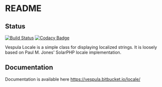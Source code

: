 # README #

## Status

[![Build Status](https://travis-ci.org/jelofson/Vespula.Locale.svg?branch=master)](https://travis-ci.org/jelofson/Vespula.Locale)
[![Codacy Badge](https://api.codacy.com/project/badge/Grade/97c37f176dbc4eef8e9d48cbb73060f2)](https://www.codacy.com/app/jon-elofson/Vespula-Locale?utm_source=github.com&amp;utm_medium=referral&amp;utm_content=jelofson/Vespula.Locale&amp;utm_campaign=Badge_Grade)

Vespula Locale is a simple class for displaying localized strings. It is loosely
based on Paul M. Jones' SolarPHP locale implementation.

## Documentation

Documentation is available here https://vespula.bitbucket.io/locale/

